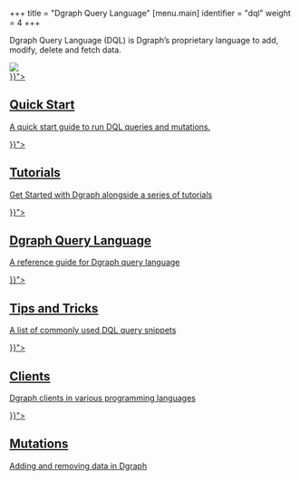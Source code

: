 +++
title = "Dgraph Query Language"
[menu.main]
  identifier = "dql"
  weight = 4
+++

<div class="landing">
  <div class="hero">
    <p>
    Dgraph Query Language (DQL) is Dgraph’s proprietary language to add, modify, delete and fetch data.
    </p>
    <img class="hero-deco" src="/images/hero-deco_403x160.png" />
  </div>
  <div class="item">
    <div class="icon"><i class="lni lni-play" aria-hidden="true"></i></div>
    <a  href="{{< relref "../get-started/index.md">}}">
      <h2>Quick Start</h2>
      <p>
        A quick start guide to run DQL queries and mutations.
      </p>
    </a>
  </div>
  <div class="item">
    <div class="icon"><i class="lni lni-book" aria-hidden="true"></i></div>
    <a href="{{< relref "../tutorials/_index.md">}}">
      <h2>Tutorials</h2>
      <p>
        Get Started with Dgraph alongside a series of tutorials
      </p>
    </a>
  </div>
  <div class="item">
    <div class="icon"><i class="fa fa-code-fork" aria-hidden="true"></i></div>
    <a href="{{< relref "../query-language/_index.md">}}">
      <h2>Dgraph Query Language</h2>
      <p>
        A reference guide for Dgraph query language
      </p>
    </a>
  </div>

  <div class="item">
    <div class="icon"><i class="lni lni-graduation" aria-hidden="true"></i></div>
    <a href="{{< relref "../tips/_index.md">}}">
      <h2>Tips and Tricks</h2>
      <p>
        A list of commonly used DQL query snippets
      </p>
    </a>
  </div>
  <div class="item">
    <div class="icon"><i class="lni lni-code-alt" aria-hidden="true"></i></div>
    <a href="{{< relref "../clients/_index.md">}}">
      <h2>Clients</h2>
      <p>
        Dgraph clients in various programming languages
      </p>
    </a>
  </div>
  <div class="item">
    <div class="icon"><i class="lni lni-cogs" aria-hidden="true"></i></div>
    <a href="{{< relref "../mutations/_index.md">}}">
      <h2>Mutations</h2>
      <p>
        Adding and removing data in Dgraph
      </p>
    </a>
  </div>

</div>

<style>
  ul.contents {
    display: none;
  }
</style>
